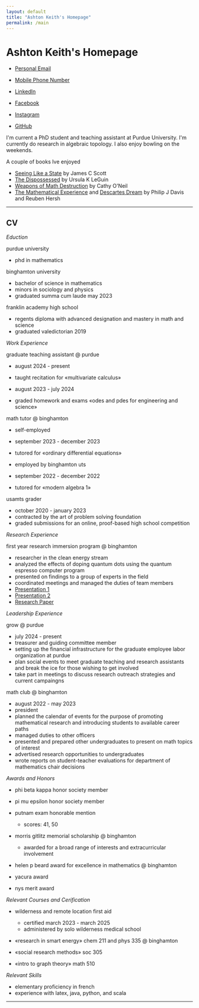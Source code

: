 ```yaml
---
layout: default
title: "Ashton Keith's Homepage"
permalink: /main
---
```


Ashton Keith's Homepage
=======================

- [Personal Email](mailto:xxphignewtonxx@gmail.com "xxphignewtonxx@gmail.com")
- [Mobile Phone Number](## "+1 (518) 521-7606. Please text, don't call.")  

- [LinkedIn](https://www.linkedin.com/in/ashton-keith-2b7937198)
- [Facebook](https://www.facebook.com/ashton.keith.9/)
- [Instagram](https://www.instagram.com/phignewton1/)
- [GitHub](https://github.com/AshtonKeith)  

I'm current a PhD student and teaching assistant at Purdue University. I'm currently do research in algebraic topology. I also enjoy bowling on the weekends.

  

A couple of books Ive enjoyed
- [Seeing Like a State](https://yalebooks.yale.edu/book/9780300078152/seeing-like-a-state/ "Seeing Like a State: How Certain Schemes to Improve the Human Condition Have Failed") by James C Scott
- [The Dispossessed](https://www.ursulakleguin.com/dispossessed "The Dispossessed: An Ambiguous Uptopia") by Ursula K LeGuin
- [Weapons of Math Destruction](https://www.penguinrandomhouse.com/books/241363/weapons-of-math-destruction-by-cathy-oneil/ "Weapons of Math Destruction: How Big Data Increases Inequality and Threatens Democracy") by Cathy O'Neil
- [The Mathematical Experience](https://archive.org/details/mathematicalexpe0000davi/page/n5/mode/2up "The Mathematical Experience") and [Descartes Dream](https://archive.org/details/descartesdreamwo0000davi "Descartes' Dream: The World According to Mathematics") by Philip J Davis and Reuben Hersh  

---

CV
--
  

_Eduction_

purdue university
- phd in mathematics  

binghamton university
- bachelor of science in mathematics
- minors in sociology and physics
- graduated summa cum laude may 2023  

franklin academy high school
- regents diploma with advanced designation and mastery in math and science
- graduated valedictorian 2019  

  

_Work Experience_

graduate teaching assistant @ purdue
- august 2024 - present
- taught recitation for «multivariate calculus»  

- august 2023 - july 2024
- graded homework and exams «odes and pdes for engineering and science»  

math tutor @ binghamton
- self-employed
- september 2023 - december 2023
- tutored for «ordinary differential equations»  

- employed by binghamton uts
- september 2022 - december 2022
- tutored for «modern algebra 1»  

usamts grader
- october 2020 - january 2023
- contracted by the art of problem solving foundation
- graded submissions for an online, proof-based high school competition  

  

_Research Experience_

first year research immersion program @ binghamton
- researcher in the clean energy stream
- analyzed the effects of doping quantum dots using the quantum espresso computer program
- presented on findings to a group of experts in the field
- coordinated meetings and managed the duties of team members
- [Presentation 1](## "Link to be added later")
- [Presentation 2](## "Link to be added later")
- [Research Paper](## "Link to be added later")  
  

_Leadership Experience_

grow @ purdue
- july 2024 - present
- treasurer and guiding committee member
- setting up the financial infrastructure for the graduate employee labor organization at purdue
- plan social events to meet graduate teaching and research assistants and break the ice for those wishing to get involved
- take part in meetings to discuss research  outreach strategies  and current campaingns  

math club @ binghamton
- august 2022 - may 2023
- president
- planned the calendar of events for the purpose of promoting mathematical research and introducing students to available career paths
- managed duties to other officers
- presented and prepared other undergraduates to present on math topics of interest
- advertised research opportunities to undergraduates
- wrote reports on student-teacher evaluations for department of mathematics chair decisions  

  

_Awards and Honors_
- phi beta kappa honor society member
- pi mu epsilon honor society member
- putnam exam honorable mention
	- scores: 41, 50  

- morris gitlitz memorial scholarship @ binghamton
	- awarded for a broad range of interests and extracurricular involvement
- helen p beard award for excellence in mathematics @ binghamton
- yacura award
- nys merit award  
  

_Relevant Courses and Cerification_
- wilderness and remote location first aid
	- certified march 2023 - march 2025
	- administered by solo wilderness medical school  

- «research in smart energy» chem 211 and phys 335 @ binghamton
- «social research methods» soc 305
- «intro to graph theory» math 510  
  

_Relevant Skills_
- elementary proficiency in french
- experience with latex, java, python, and scala  

---

